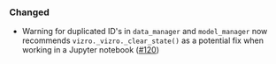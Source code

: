 <!--
A new scriv changelog fragment.

Uncomment the section that is right (remove the HTML comment wrapper).
-->

<!--
### Removed

- A bullet item for the Removed category.

-->
<!--
### Added

- A bullet item for the Added category.

-->

### Changed

- Warning for duplicated ID's in `data_manager` and `model_manager` now recommends `vizro._vizro._clear_state()` as a potential fix when working in a Jupyter notebook ([#120](https://github.com/mckinsey/vizro/pull/120))


<!--
### Deprecated

- A bullet item for the Deprecated category.

-->
<!--
### Fixed

- A bullet item for the Fixed category.


<!--
### Security

- A bullet item for the Security category.

-->
